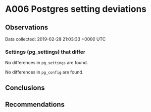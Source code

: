 # A006 Postgres setting deviations #

## Observations ##
Data collected: 2019-02-28 21:03:33 +0000 UTC  

### Settings (pg_settings) that differ ###

No differences in `pg_settings` are found.


No differences in `pg_config` are found.



## Conclusions ##


## Recommendations ##

